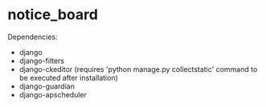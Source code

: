 # notice_board
Dependencies:
- django
- django-filters
- django-ckeditor (requires 'python manage.py collectstatic' command to be executed after installation)
- django-guardian
- django-apscheduler
